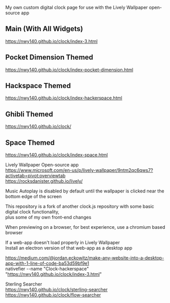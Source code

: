 My own custom digital clock page for use with the Lively Wallpaper open-source app  
## Main (With All Widgets)
https://nwy140.github.io/clock/index-3.html  

## Pocket Dimension Themed
https://nwy140.github.io/clock/index-pocket-dimension.html  

## Hackspace Themed
https://nwy140.github.io/clock/index-hackerspace.html  

## Ghibli Themed
https://nwy140.github.io/clock/  

## Space Themed
https://nwy140.github.io/clock/index-space.html    

Lively Wallpaper Open-source app  
https://www.microsoft.com/en-us/p/lively-wallpaper/9ntm2qc6qws7?activetab=pivot:overviewtab    
https://rocksdanister.github.io/lively/    


Music Autoplay is disabled by default until the wallpaper is clicked near the bottom edge of the screen    

This repository is a fork of another clock.js repository with some basic digital clock functionality,    
plus some of my own front-end changes    

When previewing on a browser,
for best experience, use a chromium based browser

If a web-app doesn't load properly in Lively Wallpaper  
Install an electron version of that web-app as a desktop app  

https://medium.com/@jordan.eckowitz/make-any-website-into-a-desktop-app-with-1-line-of-code-ba53d59bf9e1  
nativefier --name "Clock-hackerspace" "https://nwy140.github.io/clock/index-3.html"  
    

Sterling Searcher  
https://nwy140.github.io/clock/sterling-searcher
https://nwy140.github.io/clock/flow-searcher



    
